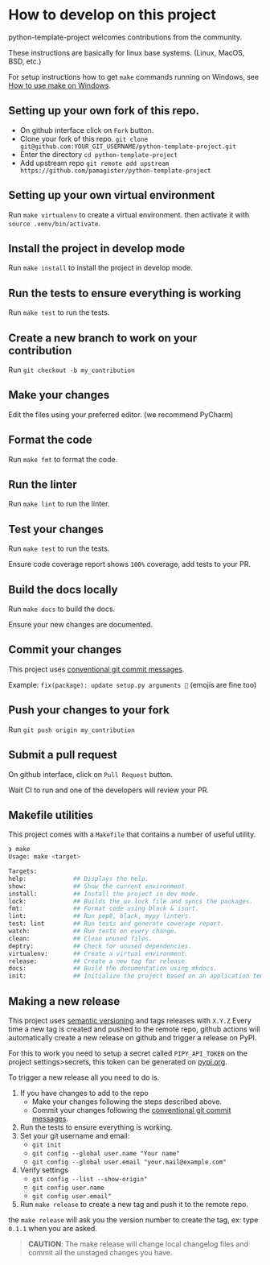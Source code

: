 # How to develop on this project

python-template-project welcomes contributions from the community.

These instructions are basically for linux base systems. (Linux, MacOS, BSD, etc.)

For setup instructions how to get `make` commands running on Windows, 
see [How to use make on Windows](make_windows.md).


## Setting up your own fork of this repo.

- On github interface click on `Fork` button.
- Clone your fork of this repo. `git clone git@github.com:YOUR_GIT_USERNAME/python-template-project.git`
- Enter the directory `cd python-template-project`
- Add upstream repo `git remote add upstream https://github.com/pamagister/python-template-project`

## Setting up your own virtual environment

Run `make virtualenv` to create a virtual environment.
then activate it with `source .venv/bin/activate`.

## Install the project in develop mode

Run `make install` to install the project in develop mode.

## Run the tests to ensure everything is working

Run `make test` to run the tests.

## Create a new branch to work on your contribution

Run `git checkout -b my_contribution`

## Make your changes

Edit the files using your preferred editor. (we recommend PyCharm)

## Format the code

Run `make fmt` to format the code.

## Run the linter

Run `make lint` to run the linter.

## Test your changes

Run `make test` to run the tests.

Ensure code coverage report shows `100%` coverage, add tests to your PR.

## Build the docs locally

Run `make docs` to build the docs.

Ensure your new changes are documented.

## Commit your changes

This project uses [conventional git commit messages](https://www.conventionalcommits.org/en/v1.0.0/).

Example: `fix(package): update setup.py arguments 🎉` (emojis are fine too)

## Push your changes to your fork

Run `git push origin my_contribution`

## Submit a pull request

On github interface, click on `Pull Request` button.

Wait CI to run and one of the developers will review your PR.
## Makefile utilities

This project comes with a `Makefile` that contains a number of useful utility.

```bash 
❯ make
Usage: make <target>

Targets:
help:             ## Displays the help.
show:             ## Show the current environment.
install:          ## Install the project in dev mode.
lock:             ## Builds the uv.lock file and syncs the packages.
fmt:              ## Format code using black & isort.
lint:             ## Run pep8, black, mypy linters.
test: lint        ## Run tests and generate coverage report.
watch:            ## Run tests on every change.
clean:            ## Clean unused files. 
deptry:           ## Check for unused dependencies.
virtualenv:       ## Create a virtual environment.
release:          ## Create a new tag for release.
docs:             ## Build the documentation using mkdocs.
init:             ## Initialize the project based on an application template.
```

## Making a new release

This project uses [semantic versioning](https://semver.org/) and tags releases with `X.Y.Z`
Every time a new tag is created and pushed to the remote repo, github actions will
automatically create a new release on github and trigger a release on PyPI.

For this to work you need to setup a secret called `PIPY_API_TOKEN` on the project settings>secrets, 
this token can be generated on [pypi.org](https://pypi.org/account/).

To trigger a new release all you need to do is.

1. If you have changes to add to the repo
    * Make your changes following the steps described above.
    * Commit your changes following the [conventional git commit messages](https://www.conventionalcommits.org/en/v1.0.0/).
2. Run the tests to ensure everything is working.
3. Set your git username and email:
    * `git init`
    * `git config --global user.name "Your name"`
    * `git config --global user.email "your.mail@example.com"`
4. Verify settings
    * `git config --list --show-origin"`
    * `git config user.name`
    * `git config user.email"`
5. Run `make release` to create a new tag and push it to the remote repo.

the `make release` will ask you the version number to create the tag, ex: type `0.1.1` when you are asked.

> **CAUTION**:  The make release will change local changelog files and commit all the unstaged changes you have.
